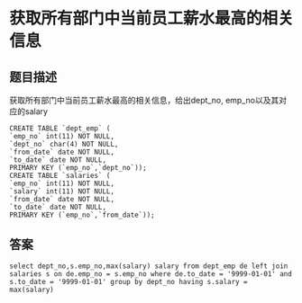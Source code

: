 # 获取所有部门中当前员工薪水最高的相关信息

## 题目描述

获取所有部门中当前员工薪水最高的相关信息，给出dept_no, emp_no以及其对应的salary

```mysql
CREATE TABLE `dept_emp` (
`emp_no` int(11) NOT NULL,
`dept_no` char(4) NOT NULL,
`from_date` date NOT NULL,
`to_date` date NOT NULL,
PRIMARY KEY (`emp_no`,`dept_no`));
CREATE TABLE `salaries` (
`emp_no` int(11) NOT NULL,
`salary` int(11) NOT NULL,
`from_date` date NOT NULL,
`to_date` date NOT NULL,
PRIMARY KEY (`emp_no`,`from_date`));
```

## 答案

```mysql
select dept_no,s.emp_no,max(salary) salary from dept_emp de left join salaries s on de.emp_no = s.emp_no where de.to_date = '9999-01-01' and s.to_date = '9999-01-01' group by dept_no having s.salary = max(salary)
```

